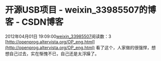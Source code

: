 # 开源USB项目 - weixin_33985507的博客 - CSDN博客
2012年04月01日 19:09:00[weixin_33985507](https://me.csdn.net/weixin_33985507)阅读数：3
[http://openprog.altervista.org/OP_eng.html](http://openprog.altervista.org/OP_eng.html)
看了这个，人家做的很强悍，想想自己过去，实在惭愧不已，自己还是太浮躁了。
